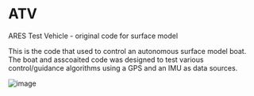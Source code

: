 # ATV
ARES Test Vehicle - original code for surface model

This is the code that used to control an autonomous surface model boat. The boat and asscoaited code was designed to test various control/guidance algorithms 
using a GPS and an IMU as data sources.

![image](https://user-images.githubusercontent.com/25494253/216802995-cab7602f-88b6-4443-bbd1-32bc539012d9.png)

